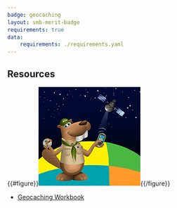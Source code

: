 ```yaml
---
badge: geocaching
layout: smb-merit-badge
requirements: true
data:
    requirements: ./requirements.yaml
---
```


## Resources

{{#figure}}<img src="geocaching-bucky.jpg" class="W(100%)" />{{/figure}}
* [Geocaching Workbook](geocaching-workbook.pdf)
